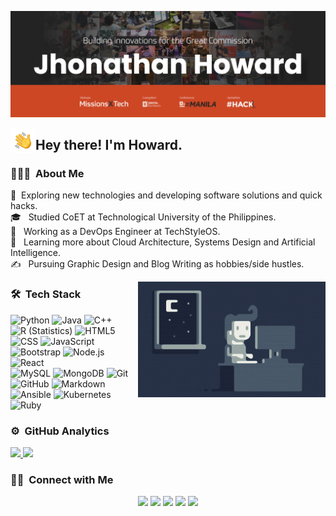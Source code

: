 ![Jhonathan Howard Banner](images/banner.png)

<img alt="Night Coding" src="images/wave.gif" width='40' align="left"/><h2> Hey there! I'm Howard.</h2>

### 👨🏻‍💻 &nbsp;About Me

🤔 &nbsp;Exploring new technologies and developing software solutions and quick hacks.<br/>
🎓 &nbsp; Studied CoET at Technological University of the Philippines.<br/>
💼 &nbsp; Working as a DevOps Engineer at TechStyleOS.<br/>
🌱 &nbsp; Learning more about Cloud Architecture, Systems Design and Artificial Intelligence.<br/>
✍️ &nbsp; Pursuing Graphic Design and Blog Writing as hobbies/side hustles.<br/>

<img alt="Coding" src="images/coding.gif" align="right"/>

### 🛠 &nbsp;Tech Stack
![Python](https://img.shields.io/badge/-Python-white?style=flat&logo=python)
![Java](https://img.shields.io/badge/-PHP-white?style=flat&logo=PHP)
![C++](https://img.shields.io/badge/-C++-white?style=flat&logo=C%2B%2B&logoColor=00599C)
![R (Statistics)](https://img.shields.io/badge/-R-white?style=flat&logo=R&logoColor=276DC3)
![HTML5](https://img.shields.io/badge/-HTML5-white?style=flat&logo=HTML5)
<br/>
![CSS](https://img.shields.io/badge/-CSS-white?style=flat&logo=CSS3&logoColor=1572B6)
![JavaScript](https://img.shields.io/badge/-JavaScript-white?style=flat&logo=javascript)
![Bootstrap](https://img.shields.io/badge/-Bootstrap-white?style=flat&logo=bootstrap&logoColor=563D7C)
![Node.js](https://img.shields.io/badge/-Node.js-white?style=flat&logo=node.js)
![React](https://img.shields.io/badge/-React-white?style=flat&logo=react)
<br/>
![MySQL](https://img.shields.io/badge/-MySQL-white?style=flat&logo=mysql)
![MongoDB](https://img.shields.io/badge/-MongoDB-white?style=flat&logo=mongodb)
![Git](https://img.shields.io/badge/-Git-white?style=flat&logo=git)
![GitHub](https://img.shields.io/badge/-GitHub-white?style=flat&logo=github&logoColor=black)
![Markdown](https://img.shields.io/badge/-Markdown-white?style=flat&logo=markdown&logoColor=black)
<br/>
![Ansible](https://img.shields.io/badge/-Ansible-white?style=flat&logo=ansible&logoColor=red)
![Kubernetes](https://img.shields.io/badge/-Kubernetes-white?style=flat&logo=kubernetes)
![Ruby](https://img.shields.io/badge/-Ruby-white?style=flat&logo=ruby&logoColor=red)

### ⚙️ &nbsp;GitHub Analytics
<a href="https://github.com/jhonatsz">
  <img height="180em" src="https://github-readme-stats-eight-theta.vercel.app/api?username=jhonatsz&show_icons=true&theme=algolia&include_all_commits=true&count_private=true" />
  <img height="180em" src="https://github-readme-stats-eight-theta.vercel.app/api/top-langs/?username=jhonatsz&layout=compact&langs_count=8&theme=buefy" />
</a>

### 🤝🏻 &nbsp;Connect with Me
<p align="center">
<a href="https://www.jhonhoward.com"><img src="https://img.shields.io/badge/-jhonhoward.com-3423A6?style=flat&logo=Google-Chrome&logoColor=white"/></a>
<a href="https://linkedin.com/in/jhonatsz"><img src="https://img.shields.io/badge/-Jhonathan%20Howard-0077B5?style=flat&logo=Linkedin&logoColor=white"/></a>
<a href="mailto:jhonathan@giolosts.co"><img src="https://img.shields.io/badge/-jhonathan@giolosts.co-D14836?style=flat&logo=Gmail&logoColor=white"/></a>
<a href="https://instagram.com/jhonatsz"><img src="https://img.shields.io/badge/-@jhonatsz-E4405F?style=flat&logo=Instagram&logoColor=white"/></a>
<a href="https://facebook.com/jhonatsz"><img src="https://img.shields.io/badge/-@jhonatsz-1877F2?style=flat&logo=Facebook&logoColor=white"/></a>
</p>
